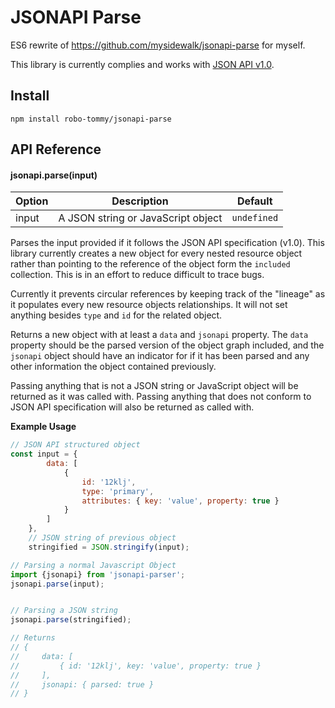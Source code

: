 # JSONAPI Parse

ES6 rewrite of https://github.com/mysidewalk/jsonapi-parse for myself.

This library is currently complies and works with [JSON API v1.0](http://jsonapi.org/format/).

## Install
`npm install robo-tommy/jsonapi-parse`

## API Reference

#### jsonapi.parse(input)
| Option | Description                        | Default     |
| ------ | ---------------------------------- | ----------- |
| input  | A JSON string or JavaScript object | `undefined` |

Parses the input provided if it follows the JSON API specification (v1.0). This library currently creates a new object for every nested resource object rather than pointing to the reference of the object form the `included` collection. This is in an effort to reduce difficult to trace bugs.

Currently it prevents circular references by keeping track of the "lineage" as it populates every new resource objects relationships. It will not set anything besides `type` and `id` for the related object.

Returns a new object with at least a `data` and `jsonapi` property. The `data` property should be the parsed version of the object graph included, and the `jsonapi` object should have an indicator for if it has been parsed and any other information the object contained previously.

Passing anything that is not a JSON string or JavaScript object will be returned as it was called with. Passing anything that does not conform to JSON API specification will also be returned as called with.

**Example Usage**
``` javascript
// JSON API structured object
const input = {
        data: [
            {
                id: '12klj',
                type: 'primary',
                attributes: { key: 'value', property: true }
            }
        ]
    },
    // JSON string of previous object
    stringified = JSON.stringify(input);

// Parsing a normal Javascript Object
import {jsonapi} from 'jsonapi-parser';
jsonapi.parse(input);


// Parsing a JSON string
jsonapi.parse(stringified);

// Returns
// {
//     data: [
//         { id: '12klj', key: 'value', property: true }
//     ],
//     jsonapi: { parsed: true }
// }

```

